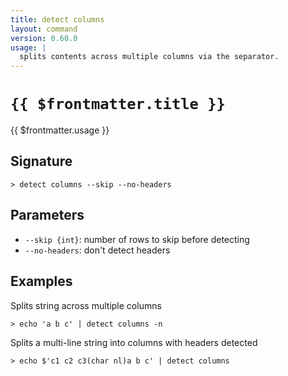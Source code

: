 ```yaml
---
title: detect columns
layout: command
version: 0.60.0
usage: |
  splits contents across multiple columns via the separator.
---
```


# `{{ $frontmatter.title }}`

<div style='white-space: pre-wrap;'>{{ $frontmatter.usage }}</div>

## Signature

`> detect columns --skip --no-headers`

## Parameters

- `--skip {int}`: number of rows to skip before detecting
- `--no-headers`: don't detect headers

## Examples

Splits string across multiple columns

```shell
> echo 'a b c' | detect columns -n
```

Splits a multi-line string into columns with headers detected

```shell
> echo $'c1 c2 c3(char nl)a b c' | detect columns
```
